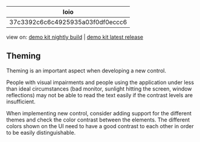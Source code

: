 <!-- loio37c3392c6c6c4925935a03f0df0eccc6 -->

| loio |
| -----|
| 37c3392c6c6c4925935a03f0df0eccc6 |

<div id="loio">

view on: [demo kit nightly build](https://sdk.openui5.org/nightly/#/topic/37c3392c6c6c4925935a03f0df0eccc6) | [demo kit latest release](https://sdk.openui5.org/topic/37c3392c6c6c4925935a03f0df0eccc6)</div>

## Theming

Theming is an important aspect when developing a new control.

People with visual impairments and people using the application under less than ideal circumstances \(bad monitor, sunlight hitting the screen, window reflections\) may not be able to read the text easily if the contrast levels are insufficient.

When implementing new control, consider adding support for the different themes and check the color contrast between the elements. The different colors shown on the UI need to have a good contrast to each other in order to be easily distinguishable.

